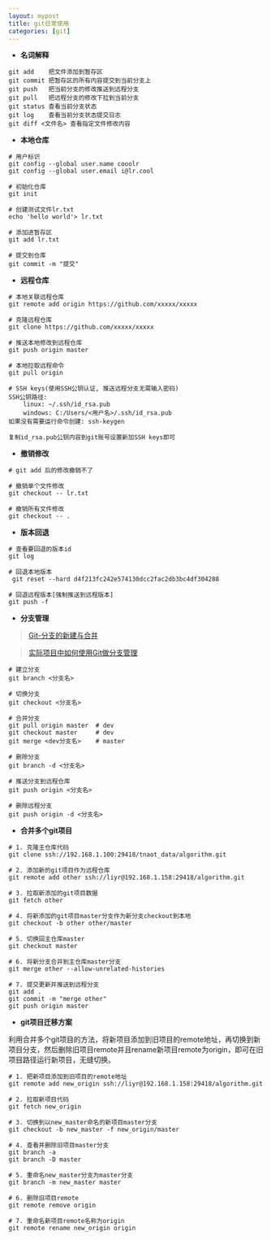 ```yaml
---
layout: mypost
title: git日常使用
categories: [git]
---
```


- **名词解释**

```
git add    把文件添加到暂存区
git commit 把暂存区的所有内容提交到当前分支上
git push   把当前分支的修改推送到远程分支
git pull   把远程分支的修改下拉到当前分支
git status 查看当前分支状态
git log    查看当前分支状态提交日志
git diff <文件名> 查看指定文件修改内容
```

- **本地仓库**

```
# 用户标识
git config --global user.name cooolr
git config --global user.email i@lr.cool

# 初始化仓库
git init

# 创建测试文件lr.txt
echo 'hello world'> lr.txt

# 添加进暂存区
git add lr.txt

# 提交到仓库
git commit -m "提交"
```

- **远程仓库**

```
# 本地关联远程仓库
git remote add origin https://github.com/xxxxx/xxxxx

# 克隆远程仓库
git clone https://github.com/xxxxx/xxxxx

# 推送本地修改到远程仓库
git push origin master

# 本地拉取远程命令
git pull origin

# SSH keys(使用SSH公钥认证, 推送远程分支无需输入密码)
SSH公钥路径: 
    linux: ~/.ssh/id_rsa.pub
    windows: C:/Users/<用户名>/.ssh/id_rsa.pub
如果没有需要运行命令创建: ssh-keygen

复制id_rsa.pub公钥内容到git账号设置新加SSH keys即可
```

- **撤销修改**

```
# git add 后的修改撤销不了

# 撤销单个文件修改
git checkout -- lr.txt

# 撤销所有文件修改
git checkout -- .
```

- **版本回退**

```
# 查看要回退的版本id
git log

# 回退本地版本
 git reset --hard d4f213fc242e574130dcc2fac2db3bc4df304288

# 回退远程版本[强制推送到远程版本]
git push -f
```

- **分支管理**

> [Git-分支的新建与合并](https://git-scm.com/book/zh/v1/Git-分支-分支的新建与合并)

> [实际项目中如何使用Git做分支管理](https://blog.csdn.net/shusheng0007/article/details/80791849)

```
# 建立分支
git branch <分支名>

# 切换分支
git checkout <分支名>

# 合并分支
git pull origin master  # dev
git checkout master     # dev
git merge <dev分支名>    # master

# 删除分支
git branch -d <分支名>

# 推送分支到远程仓库
git push origin <分支名>

# 删除远程分支
git push origin -d <分支名>
```


- **合并多个git项目**

```
# 1. 克隆主仓库代码
git clone ssh://192.168.1.100:29418/tnaot_data/algorithm.git

# 2. 添加新的git项目作为远程仓库
git remote add other ssh://liyr@192.168.1.158:29418/algorithm.git

# 3. 拉取新添加的git项目数据
git fetch other

# 4. 将新添加的git项目master分支作为新分支checkout到本地
git checkout -b other other/master

# 5. 切换回主仓库master
git checkout master

# 6. 将新分支合并到主仓库master分支
git merge other --allow-unrelated-histories

# 7. 提交更新并推送到远程分支
git add .
git commit -m "merge other"
git push origin master
```


- **git项目迁移方案**

利用合并多个git项目的方法，将新项目添加到旧项目的remote地址，再切换到新项目分支，然后删除旧项目remote并且rename新项目remote为origin，即可在旧项目路径运行新项目，无缝切换。

```
# 1. 把新项目添加到旧项目的remote地址
git remote add new_origin ssh://liyr@192.168.1.158:29418/algorithm.git

# 2. 拉取新项目代码
git fetch new_origin

# 3. 切换到以new_master命名的新项目master分支
git checkout -b new_master -f new_origin/master

# 4. 查看并删除旧项目master分支
git branch -a
git branch -D master

# 5. 重命名new_master分支为master分支
git branch -m new_master master

# 6. 删除旧项目remote
git remote remove origin

# 7. 重命名新项目remote名称为origin
git remote rename new_origin origin
```